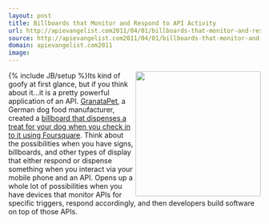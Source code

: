 ```yaml
---
layout: post
title: Billboards that Monitor and Respond to API Activity
url: http://apievangelist.com2011/04/01/billboards-that-monitor-and-respond-to-api-activity/
source: http://apievangelist.com2011/04/01/billboards-that-monitor-and-respond-to-api-activity/
domain: apievangelist.com2011
image: 
---
```

{% include JB/setup %}<img src="http://blog.foursquare.com/wp-content/uploads/2011/03/billboard.jpg"  width="250" align="right" />Its kind of goofy at first glance, but if you think about it...it is a pretty powerful application of an API.
<a href="http://www.granatapet.de/">GranataPet</a>, a German dog food manufacturer, created a <a href="http://blog.foursquare.com/2011/03/31/api-highlight-a-special-for-our-four-legged-friends/">billboard that dispenses a treat for your dog when you check in to it using Foursquare</a>.
Think about the possibilities when you have signs, billboards, and other types of display that either respond or dispense something when you interact via your mobile phone and an API.
Opens up a whole lot of possibilities when you have devices that monitor APIs for specific triggers, respond accordingly, and then developers build software on top of those APIs.

